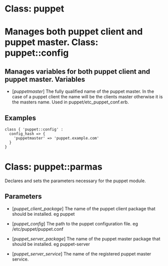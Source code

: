 Class: puppet
=
Manages both puppet client and puppet master.
Class: puppet::config
=
Manages variables for both puppet client and puppet master.
Variables
-
 * [*puppetmaster*]
   The fully qualified name of the puppet master.  In the case of a
   puppet client the name will be the clients master otherwise it is the masters name.  Used in puppet/etc_puppet_conf.erb.

Examples
-
    class { 'puppet::config' :
      config_hash => {
        'puppetmaster' => 'puppet.example.com'
      }
    }
Class: puppet::parmas
=
Declares and sets the parameters necessary for the puppet module.

Parameters
-

 * [*puppet_client_package*]
   The name of the puppet client package that should be installed. eg puppet

 * [*puppet_config*]
   The path to the puppet configuration file. eg /etc/puppet/puppet.conf

 * [*puppet_server_package*]
   The name of the puppet master package that should be installed. eg puppet-server

 * [*puppet_server_service*]
   The name of the registered puppet master service.


